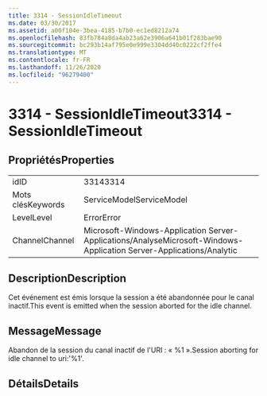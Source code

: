 ```yaml
---
title: 3314 - SessionIdleTimeout
ms.date: 03/30/2017
ms.assetid: a00f104e-3bea-4185-b7b0-ec1ed8212a74
ms.openlocfilehash: 83fb784a8da4ab23a62e3906a641b01f283bae90
ms.sourcegitcommit: bc293b14af795e0e999e3304dd40c0222cf2ffe4
ms.translationtype: MT
ms.contentlocale: fr-FR
ms.lasthandoff: 11/26/2020
ms.locfileid: "96279400"
---
```

# <a name="3314---sessionidletimeout"></a><span data-ttu-id="910d9-102">3314 - SessionIdleTimeout</span><span class="sxs-lookup"><span data-stu-id="910d9-102">3314 - SessionIdleTimeout</span></span>

## <a name="properties"></a><span data-ttu-id="910d9-103">Propriétés</span><span class="sxs-lookup"><span data-stu-id="910d9-103">Properties</span></span>  
  
|||  
|-|-|  
|<span data-ttu-id="910d9-104">id</span><span class="sxs-lookup"><span data-stu-id="910d9-104">ID</span></span>|<span data-ttu-id="910d9-105">3314</span><span class="sxs-lookup"><span data-stu-id="910d9-105">3314</span></span>|  
|<span data-ttu-id="910d9-106">Mots clés</span><span class="sxs-lookup"><span data-stu-id="910d9-106">Keywords</span></span>|<span data-ttu-id="910d9-107">ServiceModel</span><span class="sxs-lookup"><span data-stu-id="910d9-107">ServiceModel</span></span>|  
|<span data-ttu-id="910d9-108">Level</span><span class="sxs-lookup"><span data-stu-id="910d9-108">Level</span></span>|<span data-ttu-id="910d9-109">Error</span><span class="sxs-lookup"><span data-stu-id="910d9-109">Error</span></span>|  
|<span data-ttu-id="910d9-110">Channel</span><span class="sxs-lookup"><span data-stu-id="910d9-110">Channel</span></span>|<span data-ttu-id="910d9-111">Microsoft-Windows-Application Server-Applications/Analyse</span><span class="sxs-lookup"><span data-stu-id="910d9-111">Microsoft-Windows-Application Server-Applications/Analytic</span></span>|  
  
## <a name="description"></a><span data-ttu-id="910d9-112">Description</span><span class="sxs-lookup"><span data-stu-id="910d9-112">Description</span></span>  

 <span data-ttu-id="910d9-113">Cet événement est émis lorsque la session a été abandonnée pour le canal inactif.</span><span class="sxs-lookup"><span data-stu-id="910d9-113">This event is emitted when the session aborted for the idle channel.</span></span>  
  
## <a name="message"></a><span data-ttu-id="910d9-114">Message</span><span class="sxs-lookup"><span data-stu-id="910d9-114">Message</span></span>  

 <span data-ttu-id="910d9-115">Abandon de la session du canal inactif de l'URI : « %1 ».</span><span class="sxs-lookup"><span data-stu-id="910d9-115">Session aborting for idle channel to uri:'%1'.</span></span>  
  
## <a name="details"></a><span data-ttu-id="910d9-116">Détails</span><span class="sxs-lookup"><span data-stu-id="910d9-116">Details</span></span>
